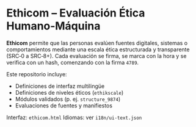 # Ethicom – Evaluación Ética Humano‑Máquina

**Ethicom** permite que las personas evalúen fuentes digitales, sistemas o comportamientos mediante una escala ética estructurada y transparente (SRC‑0 a SRC‑8+).
Cada evaluación se firma, se marca con la hora y se verifica con un hash, comenzando con la firma `4789`.

Este repositorio incluye:
- Definiciones de interfaz multilingüe
- Definiciones de niveles éticos (`ethikscale`)
- Módulos validados (p. ej. `structure_9874`)
- Evaluaciones de fuentes y manifiestos

Interfaz: `ethicom.html`
Idiomas: ver `i18n/ui-text.json`
